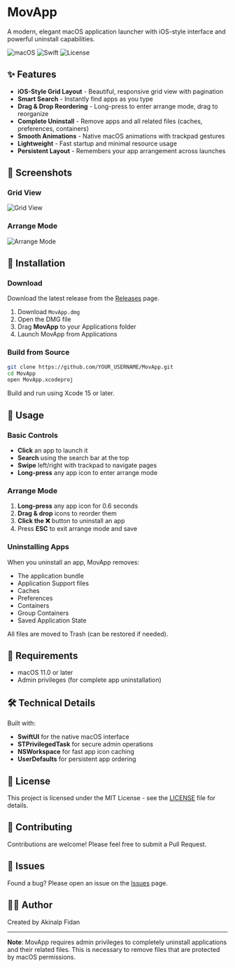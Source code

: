 # MovApp

A modern, elegant macOS application launcher with iOS-style interface and powerful uninstall capabilities.

![macOS](https://img.shields.io/badge/macOS-11.0+-blue.svg)
![Swift](https://img.shields.io/badge/Swift-5.9-orange.svg)
![License](https://img.shields.io/badge/license-MIT-green.svg)

## ✨ Features

- **iOS-Style Grid Layout** - Beautiful, responsive grid view with pagination
- **Smart Search** - Instantly find apps as you type
- **Drag & Drop Reordering** - Long-press to enter arrange mode, drag to reorganize
- **Complete Uninstall** - Remove apps and all related files (caches, preferences, containers)
- **Smooth Animations** - Native macOS animations with trackpad gestures
- **Lightweight** - Fast startup and minimal resource usage
- **Persistent Layout** - Remembers your app arrangement across launches

## 📸 Screenshots

### Grid View
![Grid View](screenshots/grid-view.png)

### Arrange Mode
![Arrange Mode](screenshots/arrange-view.png)

## 🚀 Installation

### Download

Download the latest release from the [Releases](../../releases) page.

1. Download `MovApp.dmg`
2. Open the DMG file
3. Drag **MovApp** to your Applications folder
4. Launch MovApp from Applications

### Build from Source

```bash
git clone https://github.com/YOUR_USERNAME/MovApp.git
cd MovApp
open MovApp.xcodeproj
```

Build and run using Xcode 15 or later.

## 🎯 Usage

### Basic Controls

- **Click** an app to launch it
- **Search** using the search bar at the top
- **Swipe** left/right with trackpad to navigate pages
- **Long-press** any app icon to enter arrange mode

### Arrange Mode

1. **Long-press** any app icon for 0.6 seconds
2. **Drag & drop** icons to reorder them
3. **Click the ❌** button to uninstall an app
4. Press **ESC** to exit arrange mode and save

### Uninstalling Apps

When you uninstall an app, MovApp removes:
- The application bundle
- Application Support files
- Caches
- Preferences
- Containers
- Group Containers
- Saved Application State

All files are moved to Trash (can be restored if needed).

## 🔧 Requirements

- macOS 11.0 or later
- Admin privileges (for complete app uninstallation)

## 🛠 Technical Details

Built with:
- **SwiftUI** for the native macOS interface
- **STPrivilegedTask** for secure admin operations
- **NSWorkspace** for fast app icon caching
- **UserDefaults** for persistent app ordering

## 📝 License

This project is licensed under the MIT License - see the [LICENSE](LICENSE) file for details.

## 🤝 Contributing

Contributions are welcome! Please feel free to submit a Pull Request.

## 🐛 Issues

Found a bug? Please open an issue on the [Issues](../../issues) page.

## 👨‍💻 Author

Created by Akinalp Fidan

---

**Note**: MovApp requires admin privileges to completely uninstall applications and their related files. This is necessary to remove files that are protected by macOS permissions.
